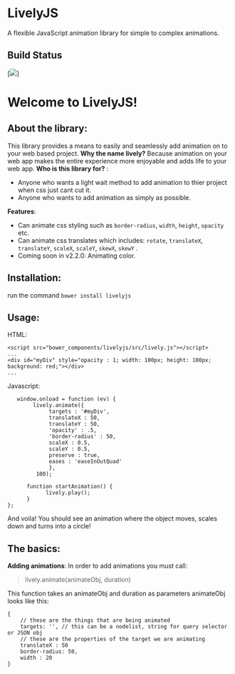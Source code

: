 # LivelyJS
A flexible JavaScript animation library for simple to complex animations.

## Build Status
[<img src="https://covenent.visualstudio.com/_apis/public/build/definitions/0d1bc4fd-677d-4e8a-8eaa-37c4fe18e311/5/badge"/>]

# Welcome to LivelyJS!
## About the library:
This library provides a means to easily and seamlessly add animation on to your web based project. 
**Why the name lively?** Because animation on your web app makes the entire experience more enjoyable and adds life to your web app.
**Who is this library for?** :
 - Anyone who wants a light wait method to add animation to thier project when css just cant cut it.
 - Anyone who wants to add animation as simply as possible.

**Features**:
 - Can animate css styling such as `border-radius`, `width`, `height`, `opacity` etc.
 - Can animate css translates which includes: `rotate`, `translateX`, `translateY`, `scaleX`, `scaleY`, `skewX`, `skewY` . 
 - Coming soon in v2.2.0: Animating color.

 

## Installation:
run the command `bower install livelyjs` 
## Usage:
HTML:

    <script src="bower_components/livelyjs/src/lively.js"></script> 
    ...
    <div id="myDiv" style="opacity : 1; width: 100px; height: 100px; background: red;"></div>
    ...
 
    
Javascript:

       window.onload = function (ev) {  
	        lively.animate({  
	             targets : '#myDiv',  
			     translateX : 50,  
			     translateY : 50,  
			     'opacity' : .5,  
			     'border-radius' : 50,  
			     scaleX : 0.5,  
			     scaleY : 0.5,  
			     preserve : true,  
			     eases : 'easeInOutQuad'  
			     }, 
		     100);  
	     
	      function startAnimation() {  
	            lively.play();  
	      }  
    };

And voila! You should see an animation where the object moves, scales down and turns into a circle!

## The basics:
**Adding animations**: 
In order to add animations you must call:

> lively.animate(animateObj, duration)
> 
This function takes an animateObj and duration as parameters
animateObj looks like this:

    {
	    // these are the things that are being animated
	    targets: '', // this can be a nodelist, string for query selector or JSON obj
	    // these are the properties of the target we are animating
	    translateX : 50
	    border-radius: 50,
	    width : 20 
    }
 
